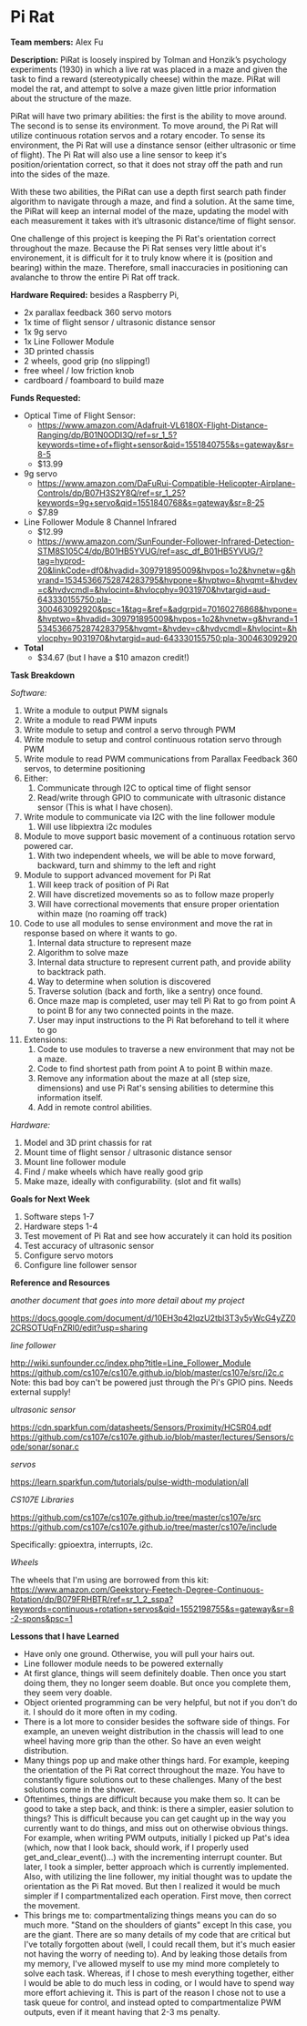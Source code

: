 # Pi Rat

**Team members:** Alex Fu

**Description:**
PiRat is loosely inspired by Tolman and Honzik’s psychology experiments (1930) 
in which a live rat was placed in a maze and given the task to find a reward 
(stereotypically cheese) within the maze. PiRat will model the rat, and attempt 
to solve a maze given little prior information about the structure of the maze.

PiRat will have two primary abilities: the first is the ability to move around.
The second is to sense its environment. To move around, the Pi Rat will utilize
continuous rotation servos and a rotary encoder. To sense its environment,
the Pi Rat will use a dinstance sensor (either ultrasonic or time of flight). The
Pi Rat will also use a line sensor to keep it's position/orientation correct, so
that it does not stray off the path and run into the sides of the maze. 

With these two abilities, the PiRat can use a depth first search path finder 
algorithm to navigate through a maze, and find a solution. At the same time, 
the PiRat will keep an internal model of the maze, updating the model with each 
measurement it takes with it’s ultrasonic distance/time of flight sensor. 

One challenge of this project is keeping the Pi Rat's orientation correct throughout
the maze. Because the Pi Rat senses very little about it's environement, it is difficult
for it to truly know where it is (position and bearing) within the maze. Therefore, small
inaccuracies in positioning can avalanche to throw the entire Pi Rat off track. 

**Hardware Required:** 
besides a Raspberry Pi,

* 2x parallax feedback 360 servo motors
* 1x time of flight sensor / ultrasonic distance sensor
* 1x 9g servo
* 1x Line Follower Module
* 3D printed chassis
* 2 wheels, good grip (no slipping!)
* free wheel / low friction knob
* cardboard / foamboard to build maze

**Funds Requested:**

* Optical Time of Flight Sensor: 
    * https://www.amazon.com/Adafruit-VL6180X-Flight-Distance-Ranging/dp/B01N0ODI3Q/ref=sr_1_5?keywords=time+of+flight+sensor&qid=1551840755&s=gateway&sr=8-5
    * $13.99
* 9g servo
    * https://www.amazon.com/DaFuRui-Compatible-Helicopter-Airplane-Controls/dp/B07H3S2Y8Q/ref=sr_1_25?keywords=9g+servo&qid=1551840768&s=gateway&sr=8-25
    * $7.89
* Line Follower Module 8 Channel Infrared 
    * $12.99
    * https://www.amazon.com/SunFounder-Follower-Infrared-Detection-STM8S105C4/dp/B01HB5YVUG/ref=asc_df_B01HB5YVUG/?tag=hyprod-20&linkCode=df0&hvadid=309791895009&hvpos=1o2&hvnetw=g&hvrand=15345366752874283795&hvpone=&hvptwo=&hvqmt=&hvdev=c&hvdvcmdl=&hvlocint=&hvlocphy=9031970&hvtargid=aud-643330155750:pla-300463092920&psc=1&tag=&ref=&adgrpid=70160276868&hvpone=&hvptwo=&hvadid=309791895009&hvpos=1o2&hvnetw=g&hvrand=15345366752874283795&hvqmt=&hvdev=c&hvdvcmdl=&hvlocint=&hvlocphy=9031970&hvtargid=aud-643330155750:pla-300463092920
* **Total**
    * $34.67 (but I have a $10 amazon credit!)

**Task Breakdown**

*Software:*

1. Write a module to output PWM signals
1. Write a module to read PWM inputs
1. Write module to setup and control a servo through PWM
1. Write module to setup and control continuous rotation servo through PWM
1. Write module to read PWM communications from Parallax Feedback 360 servos, to determine positioning
1. Either:
   1. Communicate through I2C to optical time of flight sensor
   1. Read/write through GPIO to communicate with ultrasonic distance sensor (This is what I have chosen).
1. Write module to communicate via I2C with the line follower module
   1. Will use libpiextra i2c modules
1. Module to move support basic movement of a continuous rotation servo powered car.
   1. With two independent wheels, we will be able to move forward, backward, turn and shimmy to the left and right
1. Module to support advanced movement for Pi Rat
   1. Will keep track of position of Pi Rat
   1. Will have discretized movements so as to follow maze properly
   1. Will have correctional movements that ensure proper orientation within maze (no roaming off track)
1. Code to use all modules to sense environment and move the rat in response based on
   where it wants to go. 
   1. Internal data structure to represent maze
   1. Algorithm to solve maze
   1. Internal data structure to represent current path, and provide ability to backtrack path.
   1. Way to determine when solution is discovered
   1. Traverse solution (back and forth, like a sentry) once found. 
   1. Once maze map is completed, user may tell Pi Rat to go from point A to point B for any two connected
      points in the maze.
   1. User may input instructions to the Pi Rat beforehand to tell it where to go
1. Extensions:
   1. Code to use modules to traverse a new environment that may not be a maze. 
   1. Code to find shortest path from point A to point B within maze. 
   1. Remove any information about the maze at all (step size, dimensions) and use Pi Rat's sensing abilities
      to determine this information itself. 
   1. Add in remote control abilities. 
   
*Hardware:*

1. Model and 3D print chassis for rat
1. Mount time of flight sensor / ultrasonic distance sensor
1. Mount line follower module
1. Find / make wheels which have really good grip
1. Make maze, ideally with configurability. (slot and fit walls)

**Goals for Next Week**
1. Software steps 1-7
1. Hardware steps 1-4
1. Test movement of Pi Rat and see how accurately it can hold its position
1. Test accuracy of ultrasonic sensor
1. Configure servo motors
1. Configure line follower sensor

**Reference and Resources**

*another document that goes into more detail about my project*

https://docs.google.com/document/d/10EH3p42lqzU2tbl3T3y5yWcG4yZZ02CRSOTUqFnZRl0/edit?usp=sharing

*line follower*

http://wiki.sunfounder.cc/index.php?title=Line_Follower_Module
https://github.com/cs107e/cs107e.github.io/blob/master/cs107e/src/i2c.c
Note: this bad boy can't be powered just through the Pi's GPIO pins. Needs external supply!

*ultrasonic sensor*

https://cdn.sparkfun.com/datasheets/Sensors/Proximity/HCSR04.pdf
https://github.com/cs107e/cs107e.github.io/blob/master/lectures/Sensors/code/sonar/sonar.c

*servos*

https://learn.sparkfun.com/tutorials/pulse-width-modulation/all

*CS107E Libraries*

https://github.com/cs107e/cs107e.github.io/tree/master/cs107e/src
https://github.com/cs107e/cs107e.github.io/tree/master/cs107e/include

Specifically: gpioextra, interrupts, i2c. 

*Wheels*

The wheels that I'm using are borrowed from this kit: https://www.amazon.com/Geekstory-Feetech-Degree-Continuous-Rotation/dp/B079FRHBTR/ref=sr_1_2_sspa?keywords=continuous+rotation+servos&qid=1552198755&s=gateway&sr=8-2-spons&psc=1

**Lessons that I have Learned**
* Have only one ground. Otherwise, you will pull your hairs out.
* Line follower module needs to be powered externally
* At first glance, things will seem definitely doable. Then once you start doing them, they no longer seem doable.
  But once you complete them, they seem very doable.
* Object oriented programming can be very helpful, but not if you don't do it. I should do it more often in my coding.
* There is a lot more to consider besides the software side of things. For example, an uneven weight distribution
  in the chassis will lead to one wheel having more grip than the other. So have an even weight distribution.
* Many things pop up and make other things hard. For example, keeping the orientation of the Pi Rat correct throughout the
  maze. You have to constantly figure solutions out to these challenges. Many of the best solutions come in the shower.
* Oftentimes, things are difficult because you make them so. It can be good to take a step back, and think: is there a 
  simpler, easier solution to things? This is difficult because you can get caught up in the way you currently want to
  do things, and miss out on otherwise obvious things. For example, when writing PWM outputs, initially I picked up Pat's
  idea (which, now that I look back, should work, if I properly used get_and_clear_event()...) with the incrementing interrupt
  counter. But later, I took a simpler, better approach which is currently implemented. Also, with utilizing the line
  follower, my initial thought was to update the orientation as the Pi Rat moved. But then I realized it would be much 
  simpler if I compartmentalized each operation. First move, then correct the movement. 
* This brings me to: compartmentalizing things means you can do so much more. "Stand on the shoulders of giants" except
  In this case, you are the giant. There are so many details of my code that are critical but I've totally forgotten about
  (well, I could recall them, but it's much easier not having the worry of needing to). And by leaking those details from my
  memory, I've allowed myself to use my mind more completely to solve each task. Whereas, if I chose to mesh everything
  together, either I would be able to do much less in coding, or I would have to spend way more effort achieving it. This
  is part of the reason I chose not to use a task queue for control, and instead opted to compartmentalize PWM outputs, even
  if it meant having that 2-3 ms penalty. 

  
